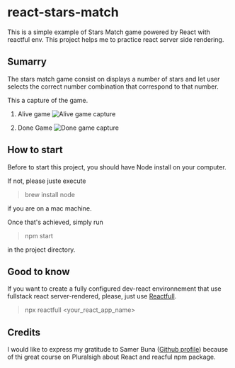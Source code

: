 # react-stars-match

This is a simple example of Stars Match game powered by React with reactful env. This project helps me to practice react server side rendering.

## Sumarry

The stars match game consist on displays a number of stars and let user selects the correct number combination that correspond to that number.

This a capture of the game.

1. Alive game
![Alive game capture](https://i.imgur.com/yPdnYMv.png)

2. Done Game
![Done game capture](https://i.imgur.com/gCwBrhR.png)

## How to start

Before to start this project, you should have Node install on your computer.

If not, please juste execute
> brew install node  

if you are on a mac machine.

Once that's achieved, simply run
> npm start  

in the project directory.

## Good to know

If you want to create a fully configured dev-react environnement that use fullstack react server-rendered, please, just use [Reactfull](https://github.com/jscomplete/reactful).

> npx reactfull <your_react_app_name>

## Credits

I would like to express my gratitude to Samer Buna ([Github profile](https://github.com/samerbuna)) because of thi great course on Pluralsigh about React and reacful npm package.
